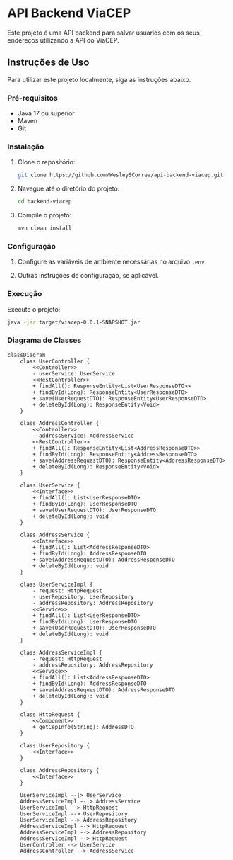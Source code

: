 # API Backend ViaCEP

Este projeto é uma API backend para salvar usuarios com os seus endereços utilizando a API do ViaCEP.

## Instruções de Uso

Para utilizar este projeto localmente, siga as instruções abaixo.

### Pré-requisitos

- Java 17 ou superior
- Maven
- Git

### Instalação

1. Clone o repositório:

    ```bash
    git clone https://github.com/WesleySCorrea/api-backend-viacep.git
    ```

2. Navegue até o diretório do projeto:

    ```bash
    cd backend-viacep
    ```

3. Compile o projeto:

    ```bash
    mvn clean install
    ```

### Configuração

1. Configure as variáveis de ambiente necessárias no arquivo `.env`.

2. Outras instruções de configuração, se aplicável.

### Execução

Execute o projeto:

```bash
java -jar target/viacep-0.0.1-SNAPSHOT.jar
```

### Diagrama de Classes
```mermaid
classDiagram
    class UserController {
        <<Controller>>
        - userService: UserService
        <<RestController>>
        + findAll(): ResponseEntity<List<UserResponseDTO>>
        + findById(Long): ResponseEntity<UserResponseDTO>
        + save(UserRequestDTO): ResponseEntity<UserResponseDTO>
        + deleteById(Long): ResponseEntity<Void>
    }

    class AddressController {
        <<Controller>>
        - addressService: AddressService
        <<RestController>>
        + findAll(): ResponseEntity<List<AddressResponseDTO>>
        + findById(Long): ResponseEntity<AddressResponseDTO>
        + save(AddressRequestDTO): ResponseEntity<AddressResponseDTO>
        + deleteById(Long): ResponseEntity<Void>
    }

    class UserService {
        <<Interface>>
        + findAll(): List<UserResponseDTO>
        + findById(Long): UserResponseDTO
        + save(UserRequestDTO): UserResponseDTO
        + deleteById(Long): void
    }

    class AddressService {
        <<Interface>>
        + findAll(): List<AddressResponseDTO>
        + findById(Long): AddressResponseDTO
        + save(AddressRequestDTO): AddressResponseDTO
        + deleteById(Long): void
    }

    class UserServiceImpl {
        - request: HttpRequest
        - userRepository: UserRepository
        - addressRepository: AddressRepository
        <<Service>>
        + findAll(): List<UserResponseDTO>
        + findById(Long): UserResponseDTO
        + save(UserRequestDTO): UserResponseDTO
        + deleteById(Long): void
    }

    class AddressServiceImpl {
        - request: HttpRequest
        - addressRepository: AddressRepository
        <<Service>>
        + findAll(): List<AddressResponseDTO>
        + findById(Long): AddressResponseDTO
        + save(AddressRequestDTO): AddressResponseDTO
        + deleteById(Long): void
    }

    class HttpRequest {
        <<Component>>
        + getCepInfo(String): AddressDTO
    }

    class UserRepository {
        <<Interface>>
    }

    class AddressRepository {
        <<Interface>>
    }

    UserServiceImpl --|> UserService
    AddressServiceImpl --|> AddressService
    UserServiceImpl --> HttpRequest
    UserServiceImpl --> UserRepository
    UserServiceImpl --> AddressRepository
    AddressServiceImpl --> HttpRequest
    AddressServiceImpl --> AddressRepository
    AddressServiceImpl --> HttpRequest 
    UserController --> UserService
    AddressController --> AddressService
```
